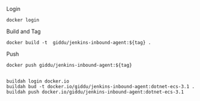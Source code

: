 Login

    docker login


Build and Tag

    docker build -t  giddu/jenkins-inbound-agent:${tag} .

Push
    
    docker push giddu/jenkins-inbound-agent:${tag}


    buildah login docker.io
    buildah bud -t docker.io/giddu/jenkins-inbound-agent:dotnet-ecs-3.1 .
    buildah push docker.io/giddu/jenkins-inbound-agent:dotnet-ecs-3.1